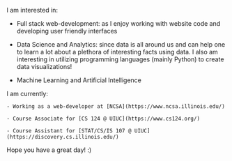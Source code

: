 I am interested in:

- Full stack web-development: as I enjoy working with website code and developing user friendly interfaces
       
- Data Science and Analytics: since data is all around us and can help one to learn a lot about a plethora of interesting facts using data. I                also am interesting in utilizing programming languages (mainly Python) to create data visualizations!
       
- Machine Learning and Artificial Intelligence


I am currently: 

    - Working as a web-developer at [NCSA](https://www.ncsa.illinois.edu/) 
    
    - Course Associate for [CS 124 @ UIUC](https://www.cs124.org/)
    
    - Course Assistant for [STAT/CS/IS 107 @ UIUC](https://discovery.cs.illinois.edu/)

Hope you have a great day! :)
